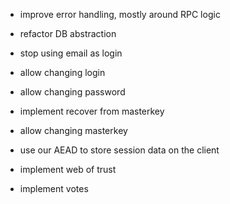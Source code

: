 - improve error handling, mostly around RPC logic
- refactor DB abstraction

- stop using email as login
- allow changing login
- allow changing password
- implement recover from masterkey
- allow changing masterkey

- use our AEAD to store session data on the client


- implement web of trust


- implement votes
